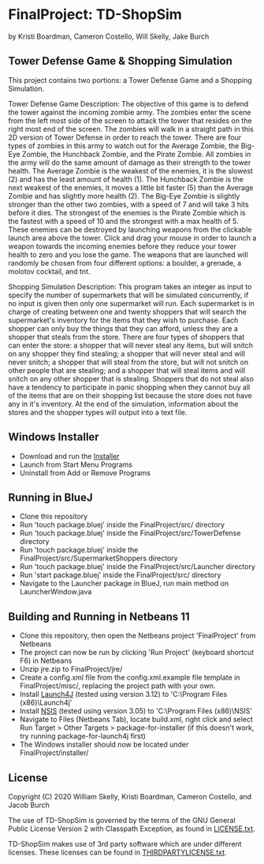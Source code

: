 # FinalProject: TD-ShopSim 
by Kristi Boardman, Cameron Costello, Will Skelly, Jake Burch
## Tower Defense Game & Shopping Simulation
This project contains two portions:  a Tower Defense Game and a Shopping Simulation.

Tower Defense Game Description: 
The objective of this game is to defend the tower against the incoming zombie army. The zombies enter the scene from the left most side of the screen to attack the tower that resides on the right most end of the screen. The zombies will walk in a straight path in this 2D version of Tower Defense in order to reach the tower. There are four types of zombies in this army to watch out for the Average Zombie, the Big-Eye Zombie, the Hunchback Zombie, and the Pirate Zombie. All zombies in the army will do the same amount of damage as their strength to the tower health. The Average Zombie is the weakest of the enemies, it is the slowest (2) and has the least amount of health (1). The Hunchback Zombie is the next weakest of the enemies, it moves a little bit faster (5) than the Average Zombie and has slightly more health (2). The Big-Eye Zombie is slightly stronger than the other two zombies, with a speed of 7 and will take 3 hits before it dies. The strongest of the enemies is the Pirate Zombie which is the fastest with a speed of 10 and the strongest with a max health of 5. These enemies can be destroyed by launching weapons from the clickable launch area above the tower. Click and drag your mouse in order to launch a weapon towards the incoming enemies before they reduce your tower health to zero and you lose the game. The weapons that are launched will randomly be chosen from four different options: a boulder, a grenade, a molotov cocktail, and tnt.

Shopping Simulation Description: 
This program takes an integer as input to specify the number of supermarkets that will be simulated concurrently, if no input is given then only one supermarket will run. Each supermarket is in charge of creating between one and twenty shoppers that will search the supermarket's inventory for the items that they wish to purchase. Each shopper can only buy the things that they can afford, unless they are a shopper that steals from the store. There are four types of shoppers that can enter the store: a shopper that will never steal any items, but will snitch on any shopper they find stealing; a shopper that will never steal and will never snitch; a shopper that will steal from the store, but will not snitch on other people that are stealing; and a shopper that will steal items and will snitch on any other shopper that is stealing. Shoppers that do not steal also have a tendency to participate in panic shopping when they cannot buy all of the items that are on their shopping list because the store does not have any in it's inventory. At the end of the simulation, information about the stores and the shopper types will output into a text file.

## Windows Installer
* Download and run the [Installer](https://github.com/kristilb1999/FinalProject/releases/download/v0.2.0-alpha/TD-ShopSim_Installer.exe "TD-ShopSim_Installer.exe")
* Launch from Start Menu Programs
* Uninstall from Add or Remove Programs

## Running in BlueJ
* Clone this repository
* Run 'touch package.bluej' inside the FinalProject/src/ directory
* Run 'touch package.bluej' inside the FinalProject/src/TowerDefense directory
* Run 'touch package.bluej' inside the FinalProject/src/SupermarketShoppers directory
* Run 'touch package.bluej' inside the FinalProject/src/Launcher directory
* Run 'start package.bluej' inside the FinalProject/src/ directory
* Navigate to the Launcher package in BlueJ, run main method on LauncherWindow.java

## Building and Running in Netbeans 11
* Clone this repository, then open the Netbeans project 'FinalProject' from Netbeans
* The project can now be run by clicking 'Run Project' (keyboard shortcut F6) in Netbeans
* Unzip jre.zip to FinalProject/jre/
* Create a config.xml file from the config.xml.example file template in FinalProject/misc/, replacing the project path with your own.
* Install [Launch4J](http://launch4j.sourceforge.net/) (tested using version 3.12) to 'C:\Program Files (x86)\Launch4j'
* Install [NSIS](https://nsis.sourceforge.io/Main_Page) (tested using version 3.05) to 'C:\Program Files (x86)\NSIS'
* Navigate to Files (Netbeans Tab), locate build.xml, right click and select Run Target > Other Targets > package-for-installer (if this doesn't work, try running package-for-launch4j first)
* The Windows installer should now be located under FinalProject/installer/

## License
Copyright (C) 2020 William Skelly, Kristi Boardman, Cameron Costello, and Jacob Burch

The use of TD-ShopSim is governed by the terms of the GNU General 
Public License Version 2 with Classpath Exception, as found in [LICENSE.txt](https://github.com/kristilb1999/FinalProject/blob/master/LICENSE.txt).

TD-ShopSim makes use of 3rd party software which are under different 
licenses. These licenses can be found in [THIRDPARTYLICENSE.txt](https://github.com/kristilb1999/FinalProject/blob/master/THIRDPARTYLICENSE.txt).
